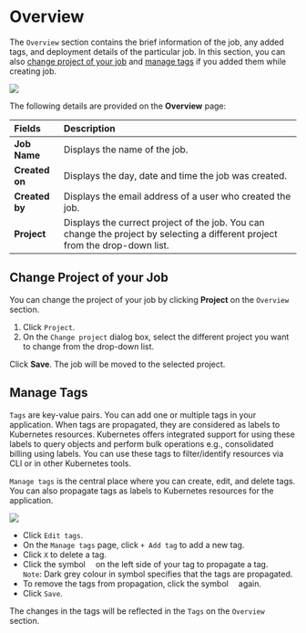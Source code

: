 # Overview

The `Overview` section contains the brief information of the job, any added tags, and deployment details of the particular job. 
In this section, you can also [change project of your job](#change-project-of-your-application) and [manage tags](#manage-tags) if you added them while creating job.

![](https://devtron-public-asset.s3.us-east-2.amazonaws.com/images/create-job/overview-job.jpg)


The following details are provided on the **Overview** page:

| Fields | Description |
| :---    |     :---       |
| **Job Name**  | Displays the name of the job. |
| **Created on** | Displays the day, date and time the job was created. |
| **Created by**  | Displays the email address of a user who created the job. |
| **Project**   | Displays the currect project of the job. You can change the project by selecting a different project from the drop-down list. |


## Change Project of your Job

You can change the project of your job by clicking **Project** on the `Overview` section.

1. Click `Project`. 
2. On the `Change project` dialog box, select the different project you want to change from the drop-down list.

Click **Save**. The job will be moved to the selected project.

## Manage Tags

`Tags` are key-value pairs. You can add one or multiple tags in your application. When tags are propagated, they are considered as labels to Kubernetes resources. Kubernetes offers integrated support for using these labels to query objects and perform bulk operations e.g., consolidated billing using labels. You can use these tags to filter/identify resources via CLI or in other Kubernetes tools.

`Manage tags` is the central place where you can create, edit, and delete tags. You can also propagate tags as labels to Kubernetes resources for the application.

![](https://devtron-public-asset.s3.us-east-2.amazonaws.com/images/creating-application/manage-tags-latest.jpg)

* Click `Edit tags`.
* On the `Manage tags` page, click `+ Add tag` to add a new tag.
* Click `X` to delete a tag.
* Click the symbol <img src="https://devtron-public-asset.s3.us-east-2.amazonaws.com/images/creating-application/donot-propagate.jpg" height="10"> on the left side of your tag to propagate a tag.<br>`Note`: Dark grey colour in symbol specifies that the tags are propagated.
* To remove the tags from propagation, click the symbol <img src="https://devtron-public-asset.s3.us-east-2.amazonaws.com/images/creating-application/propagate-dark.jpg" height="10"> again.
* Click `Save`.

The changes in the tags will be reflected in the `Tags` on the `Overview` section.





 
